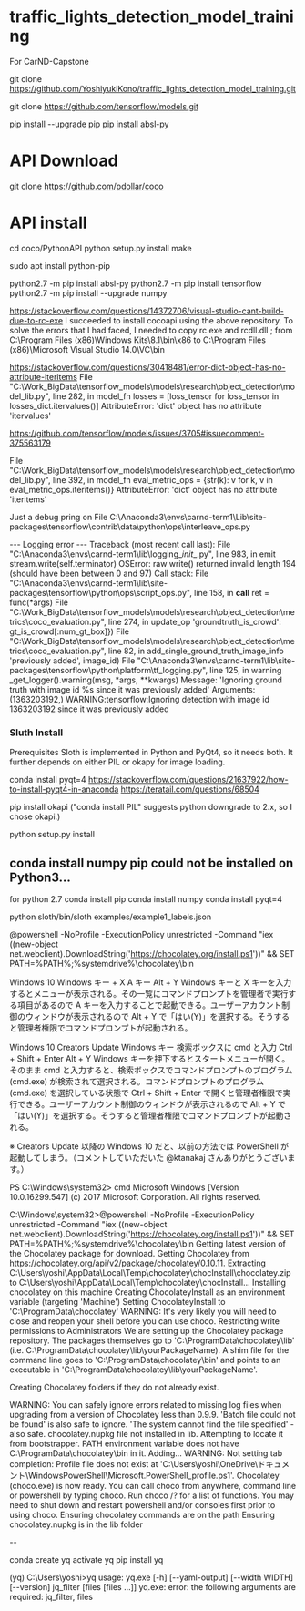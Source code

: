 # traffic_lights_detection_model_training
For CarND-Capstone


git clone https://github.com/YoshiyukiKono/traffic_lights_detection_model_training.git

git clone https://github.com/tensorflow/models.git

pip install --upgrade pip
pip install absl-py

# API Download
git clone https://github.com/pdollar/coco
# API install
cd coco/PythonAPI
python setup.py install
make

sudo apt install python-pip

python2.7 -m pip install absl-py
python2.7 -m pip install tensorflow
python2.7 -m pip install --upgrade numpy

https://stackoverflow.com/questions/14372706/visual-studio-cant-build-due-to-rc-exe
I succeeded to install cocoapi using the above repository.
To solve the errors that I had faced, I needed to copy rc.exe and rcdll.dll ;
from C:\Program Files (x86)\Windows Kits\8.1\bin\x86
to C:\Program Files (x86)\Microsoft Visual Studio 14.0\VC\bin

https://stackoverflow.com/questions/30418481/error-dict-object-has-no-attribute-iteritems
  File "C:\Work_BigData\tensorflow_models\models\research\object_detection\model_lib.py", line 282, in model_fn
    losses = [loss_tensor for loss_tensor in losses_dict.itervalues()]
AttributeError: 'dict' object has no attribute 'itervalues'

https://github.com/tensorflow/models/issues/3705#issuecomment-375563179

  File "C:\Work_BigData\tensorflow_models\models\research\object_detection\model_lib.py", line 392, in model_fn
    eval_metric_ops = {str(k): v for k, v in eval_metric_ops.iteritems()}
AttributeError: 'dict' object has no attribute 'iteritems'

Just a debug pring on
File C:\Anaconda3\envs\carnd-term1\Lib\site-packages\tensorflow\contrib\data\python\ops\interleave_ops.py




--- Logging error ---
Traceback (most recent call last):
  File "C:\Anaconda3\envs\carnd-term1\lib\logging\__init__.py", line 983, in emit
    stream.write(self.terminator)
OSError: raw write() returned invalid length 194 (should have been between 0 and 97)
Call stack:
  File "C:\Anaconda3\envs\carnd-term1\lib\site-packages\tensorflow\python\ops\script_ops.py", line 158, in __call__
    ret = func(*args)
  File "C:\Work_BigData\tensorflow_models\models\research\object_detection\metrics\coco_evaluation.py", line 274, in update_op
    'groundtruth_is_crowd': gt_is_crowd[:num_gt_box]})
  File "C:\Work_BigData\tensorflow_models\models\research\object_detection\metrics\coco_evaluation.py", line 82, in add_single_ground_truth_image_info
    'previously added', image_id)
  File "C:\Anaconda3\envs\carnd-term1\lib\site-packages\tensorflow\python\platform\tf_logging.py", line 125, in warning
    _get_logger().warning(msg, *args, **kwargs)
Message: 'Ignoring ground truth with image id %s since it was previously added'
Arguments: (1363203192,)
WARNING:tensorflow:Ignoring detection with image id 1363203192 since it was previously added


### Sluth Install
Prerequisites
Sloth is implemented in Python and PyQt4, so it needs both. It further depends on either PIL or okapy for image loading.

conda install pyqt=4
https://stackoverflow.com/questions/21637922/how-to-install-pyqt4-in-anaconda
https://teratail.com/questions/68504

pip install okapi ("conda install PIL" suggests python downgrade to 2.x, so I chose okapi.)

python setup.py install

conda install numpy
pip could not be installed on Python3...
----
for python 2.7
conda install pip
conda install numpy
conda install pyqt=4

python sloth/bin/sloth examples/example1_labels.json



@powershell -NoProfile -ExecutionPolicy unrestricted -Command "iex ((new-object net.webclient).DownloadString('https://chocolatey.org/install.ps1'))" && SET PATH=%PATH%;%systemdrive%\chocolatey\bin


Windows 10
Windows キー + X
A キー
Alt + Y
Windows キーと X キーを入力するとメニューが表示される。その一覧にコマンドプロンプトを管理者で実行する項目があるので A キーを入力することで起動できる。ユーザーアカウント制御のウィンドウが表示されるので Alt + Y で「はい(Y)」を選択する。そうすると管理者権限でコマンドプロンプトが起動される。

Windows 10 Creators Update
Windows キー
検索ボックスに cmd と入力
Ctrl + Shift + Enter
Alt + Y
Windows キーを押下するとスタートメニューが開く。そのまま cmd と入力すると、検索ボックスでコマンドプロンプトのプログラム (cmd.exe) が検索されて選択される。コマンドプロンプトのプログラム (cmd.exe) を選択している状態で Ctrl + Shift + Enter で開くと管理者権限で実行できる。ユーザーアカウント制御のウィンドウが表示されるので Alt + Y で「はい(Y)」を選択する。そうすると管理者権限でコマンドプロンプトが起動される。

※ Creators Update 以降の Windows 10 だと、以前の方法では PowerShell が起動してしまう。（コメントしていただいた @ktanakaj さんありがとうございます。）

PS C:\Windows\system32> cmd
Microsoft Windows [Version 10.0.16299.547]
(c) 2017 Microsoft Corporation. All rights reserved.

C:\Windows\system32>@powershell -NoProfile -ExecutionPolicy unrestricted -Command "iex ((new-object net.webclient).DownloadString('https://chocolatey.org/install.ps1'))" && SET PATH=%PATH%;%systemdrive%\chocolatey\bin
Getting latest version of the Chocolatey package for download.
Getting Chocolatey from https://chocolatey.org/api/v2/package/chocolatey/0.10.11.
Extracting C:\Users\yoshi\AppData\Local\Temp\chocolatey\chocInstall\chocolatey.zip to C:\Users\yoshi\AppData\Local\Temp\chocolatey\chocInstall...
Installing chocolatey on this machine
Creating ChocolateyInstall as an environment variable (targeting 'Machine')
  Setting ChocolateyInstall to 'C:\ProgramData\chocolatey'
WARNING: It's very likely you will need to close and reopen your shell
  before you can use choco.
Restricting write permissions to Administrators
We are setting up the Chocolatey package repository.
The packages themselves go to 'C:\ProgramData\chocolatey\lib'
  (i.e. C:\ProgramData\chocolatey\lib\yourPackageName).
A shim file for the command line goes to 'C:\ProgramData\chocolatey\bin'
  and points to an executable in 'C:\ProgramData\chocolatey\lib\yourPackageName'.

Creating Chocolatey folders if they do not already exist.

WARNING: You can safely ignore errors related to missing log files when
  upgrading from a version of Chocolatey less than 0.9.9.
  'Batch file could not be found' is also safe to ignore.
  'The system cannot find the file specified' - also safe.
chocolatey.nupkg file not installed in lib.
 Attempting to locate it from bootstrapper.
PATH environment variable does not have C:\ProgramData\chocolatey\bin in it. Adding...
WARNING: Not setting tab completion: Profile file does not exist at
'C:\Users\yoshi\OneDrive\ドキュメント\WindowsPowerShell\Microsoft.PowerShell_profile.ps1'.
Chocolatey (choco.exe) is now ready.
You can call choco from anywhere, command line or powershell by typing choco.
Run choco /? for a list of functions.
You may need to shut down and restart powershell and/or consoles
 first prior to using choco.
Ensuring chocolatey commands are on the path
Ensuring chocolatey.nupkg is in the lib folder

--

conda create yq
activate yq
pip install yq

(yq) C:\Users\yoshi>yq
usage: yq.exe [-h] [--yaml-output] [--width WIDTH] [--version]
              jq_filter [files [files ...]]
yq.exe: error: the following arguments are required: jq_filter, files